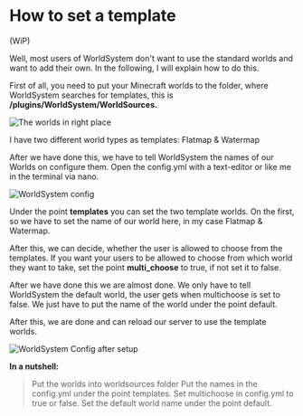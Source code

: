 # How to set a template
(WiP)

Well, most users of WorldSystem don't want to use the standard worlds and want to add their own.
In the following, I will explain how to do this.

First of all, you need to put your Minecraft worlds to the folder, where WorldSystem searches for templates, this is 
**/plugins/WorldSystem/WorldSources.**

![The worlds in right place](https://i.ibb.co/bRb4Y9L/worldtypes.png) 



I have two different world types as templates: Flatmap & Watermap

After we have done this, we have to tell WorldSystem the names of our Worlds on configure them.
Open the config.yml with a text-editor or like me in the terminal via nano.

![WorldSystem config](https://ibb.co/vcW2PGC)

Under the point **templates** you can set the two template worlds. On the first, so we have to set the name of our world here, in my case Flatmap & Watermap.

After this, we can decide, whether the user is allowed to choose from the templates. If you want your users to be allowed to choose from which world they want to take, set the point **multi_choose** to true, if not set it to false.

After we have done this we are almost done.
We only have to tell WorldSystem the default world, the user gets when multichoose is set to false.
We just have to put the name of the world under the point default.

After this, we are done and can reload our server to use the template worlds.

![WorldSystem Config after setup](https://www.bilder-upload.eu/upload/f189d5-1553885858.png)

**In a nutshell:**
> Put the worlds into worldsources folder
> Put the names in the config.yml under the point templates.
> Set multichoose in config.yml to true or false.
> Set the default world name under the point default.


